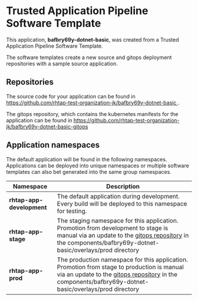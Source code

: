 # Trusted Application Pipeline Software Template

This application, **bafbry69y-dotnet-basic**, was created from a Trusted Application Pipeline Software Template.

The software templates create a new source and gitops deployment repositories with a sample source application. 

## Repositories

The source code for your application can be found in [https://github.com/rhtap-test-organization-jk/bafbry69y-dotnet-basic ](https://github.com/rhtap-test-organization-jk/bafbry69y-dotnet-basic ).
 
The gitops repository, which contains the kubernetes manifests for the application can be found in 
[https://github.com/rhtap-test-organization-jk/bafbry69y-dotnet-basic-gitops ](https://github.com/rhtap-test-organization-jk/bafbry69y-dotnet-basic-gitops ) 

## Application namespaces 

The default application will be found in the following namespaces. Applications can be deployed into unique namespaces or multiple software templates can also bet generated into the same group namespaces.  

|  Namespace   |  Description   |  
| -------- | -------- |   
| **rhtap-app-development** | The default application during development. Every build will be deployed to this namespace for testing. | 
| **rhtap-app-stage** | The staging namespace for this application. Promotion from development to stage is manual via an update to the [gitops repository](https://github.com/rhtap-test-organization-jk/bafbry69y-dotnet-basic-gitops ) in the components/bafbry69y-dotnet-basic/overlays/prod directory |  
| **rhtap-app-prod** | The production namespace for this application. Promotion from stage to production is manual via an update to the [gitops repository](https://github.com/rhtap-test-organization-jk/bafbry69y-dotnet-basic-gitops ) in the components/bafbry69y-dotnet-basic/overlays/prod directory | 